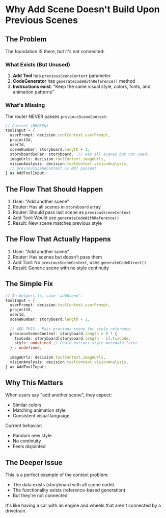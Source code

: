 # Why Add Scene Doesn't Build Upon Previous Scenes

## The Problem

The foundation IS there, but it's not connected:

### What Exists (But Unused)
1. **Add Tool** has `previousSceneContext` parameter
2. **CodeGenerator** has `generateCodeWithReference()` method
3. **Instructions exist**: "Keep the same visual style, colors, fonts, and animation patterns"

### What's Missing
The router NEVER passes `previousSceneContext`:

```typescript
// Current (BROKEN)
toolInput = {
  userPrompt: decision.toolContext.userPrompt,
  projectId,
  userId,
  sceneNumber: storyboard.length + 1,
  storyboardSoFar: storyboard,  // Has all scenes but not used!
  imageUrls: decision.toolContext.imageUrls,
  visionAnalysis: decision.toolContext.visionAnalysis,
  // previousSceneContext is NOT passed!
} as AddToolInput;
```

## The Flow That Should Happen

1. User: "Add another scene"
2. Router: Has all scenes in `storyboard` array
3. Router: Should pass last scene as `previousSceneContext`
4. Add Tool: Would use `generateCodeWithReference()`
5. Result: New scene matches previous style

## The Flow That Actually Happens

1. User: "Add another scene"
2. Router: Has scenes but doesn't pass them
3. Add Tool: No `previousSceneContext`, uses `generateCodeDirect()`
4. Result: Generic scene with no style continuity

## The Simple Fix

```typescript
// In helpers.ts, case 'addScene':
toolInput = {
  userPrompt: decision.toolContext.userPrompt,
  projectId,
  userId,
  sceneNumber: storyboard.length + 1,
  
  // ADD THIS - Pass previous scene for style reference
  previousSceneContext: storyboard.length > 0 ? {
    tsxCode: storyboard[storyboard.length - 1].tsxCode,
    style: undefined // Could extract style metadata later
  } : undefined,
  
  imageUrls: decision.toolContext.imageUrls,
  visionAnalysis: decision.toolContext.visionAnalysis,
} as AddToolInput;
```

## Why This Matters

When users say "add another scene", they expect:
- Similar colors
- Matching animation style
- Consistent visual language

Current behavior:
- Random new style
- No continuity
- Feels disjointed

## The Deeper Issue

This is a perfect example of the context problem:
- The data exists (storyboard with all scene code)
- The functionality exists (reference-based generation)
- But they're not connected

It's like having a car with an engine and wheels that aren't connected by a drivetrain.